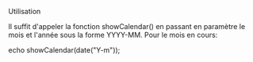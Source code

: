 Utilisation

Il suffit d'appeler la fonction showCalendar() en passant en paramètre le mois et l'année sous la forme YYYY-MM. Pour le mois en cours:

echo showCalendar(date("Y-m"));